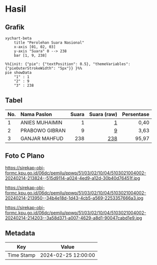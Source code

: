 # Hasil

## Grafik

```mermaid
xychart-beta
    title "Perolehan Suara Nasional"
    x-axis [01, 02, 03]
    y-axis "Suara" 0 --> 238
    bar [1, 9, 238]
```

```mermaid
%%{init: {"pie": {"textPosition": 0.5}, "themeVariables": {"pieOuterStrokeWidth": "5px"}} }%%
pie showData
    "1" : 1
    "2" : 9
    "3" : 238
```

## Tabel

| No. | Nama Paslon    | Suara | Suara (raw) | Persentase |
|:--- |:-------------- | -----:| -----------:| ----------:|
| 1   | ANIES MUHAIMIN | 1     | [1][p-1]    | 0,40       |
| 2   | PRABOWO GIBRAN | 9     | [9][p-2]    | 3,63       |
| 3   | GANJAR MAHFUD  | 238   | [238][p-3]  | 95,97      |


[p-1]: https://github.com/gigit-pemilu/pemilu-2024/blob/main/pilpres/hitung-suara/sub/51-bali/sub/03-badung/sub/02-mengwi/sub/1004-kapal/sub/002-tps/sub/paslon-1.txt
[p-2]: https://github.com/gigit-pemilu/pemilu-2024/blob/main/pilpres/hitung-suara/sub/51-bali/sub/03-badung/sub/02-mengwi/sub/1004-kapal/sub/002-tps/sub/paslon-2.txt
[p-3]: https://github.com/gigit-pemilu/pemilu-2024/blob/main/pilpres/hitung-suara/sub/51-bali/sub/03-badung/sub/02-mengwi/sub/1004-kapal/sub/002-tps/sub/paslon-3.txt

## Foto C Plano

https://sirekap-obj-formc.kpu.go.id/06dc/pemilu/ppwp/51/03/02/10/04/5103021004002-20240214-213824--515d9114-a024-4ed9-a12d-30b40d76451f.jpg

https://sirekap-obj-formc.kpu.go.id/06dc/pemilu/ppwp/51/03/02/10/04/5103021004002-20240214-213950--34b4e18d-1d43-4cb5-a569-2253357666a3.jpg

https://sirekap-obj-formc.kpu.go.id/06dc/pemilu/ppwp/51/03/02/10/04/5103021004002-20240214-214203--3a58d371-a007-4629-a8d1-90047cabd1e9.jpg


## Metadata

| Key        | Value               |
| ---------- | ------------------- |
| Time Stamp | 2024-02-25 12:00:00 |




